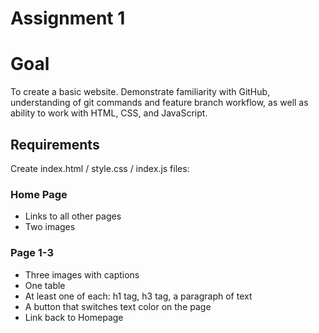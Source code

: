 
# Assignment 1

# Goal
To create a basic website. Demonstrate familiarity with GitHub, understanding of git commands and feature branch workflow, as well as ability to work with HTML, CSS, and JavaScript.
## Requirements
Create index.html / style.css / index.js files:

### Home Page
- Links to all other pages
- Two images

### Page 1-3
- Three images with captions
- One table
- At least one of each: h1 tag, h3 tag, a paragraph of text
- A button that switches text color on the page
- Link back to Homepage
